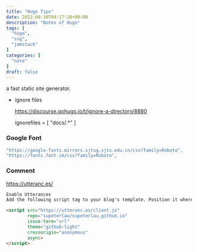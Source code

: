 ```yaml
---
title: "Hugo Tips"
date: 2022-09-30T04:17:20+08:00
description: "Notes of Hugo"
tags: [
  "hugo",
  "ssg",
  "jamstack"
]
categories: [
  "note"
]
draft: false
---
```


a fast static site generator.

<!--more-->

- ignore files 

	https://discourse.gohugo.io/t/ignore-a-directory/8880
	
	ignorefiles = [ "docs/.*" ]
	
### Google Font

``` javascript
"https://google-fonts.mirrors.sjtug.sjtu.edu.cn/css?family=Roboto",
"https://fonts.font.im/css?family=Roboto",
```
  
### Comment

https://utteranc.es/

``` markdown
Enable Utterances
Add the following script tag to your blog's template. Position it where you want the comments to appear. Customize the layout using the .utterances and .utterances-frame selectors.

<script src="https://utteranc.es/client.js"
        repo="supeterlau/supeterlau.github.io"
        issue-term="url"
        theme="github-light"
        crossorigin="anonymous"
        async>
</script>
```
